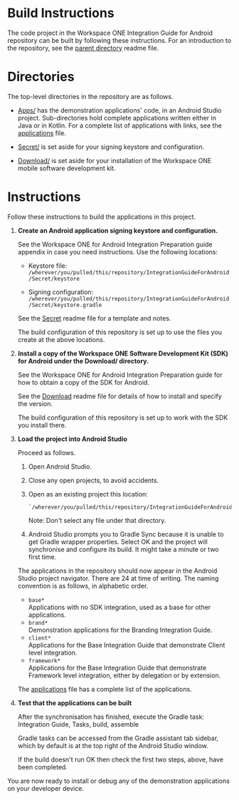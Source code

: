# Build Instructions
The code project in the Workspace ONE Integration Guide for Android repository
can be built by following these instructions. For an introduction to the
repository, see the [parent directory](..) readme file.

# Directories
The top-level directories in the repository are as follows.

-   [Apps/](../Apps) has the demonstration applications' code, in an Android
    Studio project. Sub-directories hold complete applications written either in
    Java or in Kotlin. For a complete list of applications with links, see the
    [applications](applications.md) file.

-   [Secret/](../Secret) is set aside for your signing keystore and
    configuration.

-   [Download/](../Download) is set aside for your installation of the Workspace
    ONE mobile software development kit.

# Instructions
Follow these instructions to build the applications in this project.

1.  **Create an Android application signing keystore and configuration.**

    See the Workspace ONE for Android Integration Preparation guide appendix in
    case you need instructions. Use the following locations:

    -   Keystore file:  
        `/wherever/you/pulled/this/repository/IntegrationGuideForAndroid/Secret/keystore`
    
    -   Signing configuration:  
        `/wherever/you/pulled/this/repository/IntegrationGuideForAndroid/Secret/keystore.gradle`
    
    See the [Secret](../Secret) readme file for a template and notes.

    The build configuration of this repository is set up to use the files you
    create at the above locations.

2.  **Install a copy of the Workspace ONE Software Development Kit (SDK) for
    Android under the Download/ directory.**
    
    See the Workspace ONE for Android Integration Preparation guide for how to
    obtain a copy of the SDK for Android.

    See the [Download](../Download) readme file for details of how to install
    and specify the version.

    The build configuration of this repository is set up to work with the SDK
    you install there.

3.  **Load the project into Android Studio**

    Proceed as follows.

    1.  Open Android Studio.
    2.  Close any open projects, to avoid accidents.
    3.  Open as an existing project this location:

            `/wherever/you/pulled/this/repository/IntegrationGuideForAndroid/Apps/`
        
        Note: Don't select any file under that directory.
    
    4.  Android Studio prompts you to Gradle Sync because it is unable to get
        Gradle wrapper properties. Select OK and the project will synchronise
        and configure its build. It might take a minute or two first time.

    The applications in the repository should now appear in the Android Studio
    project navigator. There are 24 at time of writing. The naming convention is
    as follows, in alphabetic order.

    -   `base*`  
        Applications with no SDK integration, used as a base for other
        applications.
    -   `brand*`  
        Demonstration applications for the Branding Integration Guide.
    -   `client*`  
        Applications for the Base Integration Guide that demonstrate Client
        level integration.
    -   `framework*`  
        Applications for the Base Integration Guide that demonstrate Framework
        level integration, either by delegation or by extension.

     The [applications](applications.md) file has a complete list of the
     applications.

4.  **Test that the applications can be built**

    After the synchronisation has finished, execute the Gradle task:  
    Integration Guide, Tasks, build, assemble

    Gradle tasks can be accessed from the Gradle assistant tab sidebar, which by
    default is at the top right of the Android Studio window.

    If the build doesn't run OK then check the first two steps, above, have been
    completed.

You are now ready to install or debug any of the demonstration applications on
your developer device.
